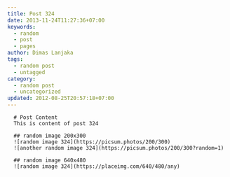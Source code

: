 ```yaml
---
title: Post 324
date: 2013-11-24T11:27:36+07:00
keywords:
  - random
  - post
  - pages
author: Dimas Lanjaka
tags:
  - random post
  - untagged
category:
  - random post
  - uncategorized
updated: 2012-08-25T20:57:18+07:00
---
```


      # Post Content
      This is content of post 324

      ## random image 200x300
      ![random image 324](https://picsum.photos/200/300)
      ![another random image 324](https://picsum.photos/200/300?random=1)

      ## random image 640x480
      ![random image 324](https://placeimg.com/640/480/any)
      